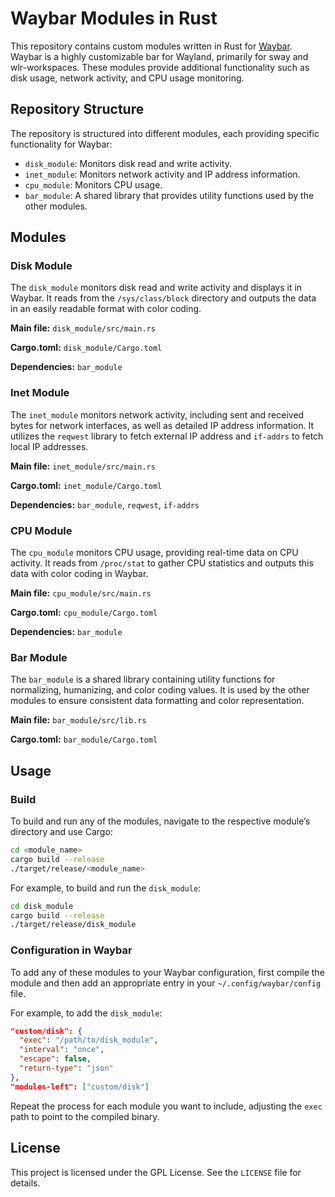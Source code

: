 # Waybar Modules in Rust

This repository contains custom modules written in Rust for [Waybar](https://github.com/Alexays/Waybar). Waybar is a highly customizable bar for Wayland, primarily for sway and wlr-workspaces. These modules provide additional functionality such as disk usage, network activity, and CPU usage monitoring.

## Repository Structure

The repository is structured into different modules, each providing specific functionality for Waybar:

- `disk_module`: Monitors disk read and write activity.
- `inet_module`: Monitors network activity and IP address information.
- `cpu_module`: Monitors CPU usage.
- `bar_module`: A shared library that provides utility functions used by the other modules.

## Modules

### Disk Module

The `disk_module` monitors disk read and write activity and displays it in Waybar. It reads from the `/sys/class/block` directory and outputs the data in an easily readable format with color coding.

**Main file:** `disk_module/src/main.rs`

**Cargo.toml:** `disk_module/Cargo.toml`

**Dependencies:** `bar_module`

### Inet Module

The `inet_module` monitors network activity, including sent and received bytes for network interfaces, as well as detailed IP address information. It utilizes the `reqwest` library to fetch external IP address and `if-addrs` to fetch local IP addresses.

**Main file:** `inet_module/src/main.rs`

**Cargo.toml:** `inet_module/Cargo.toml`

**Dependencies:** `bar_module`, `reqwest`, `if-addrs`

### CPU Module

The `cpu_module` monitors CPU usage, providing real-time data on CPU activity. It reads from `/proc/stat` to gather CPU statistics and outputs this data with color coding in Waybar.

**Main file:** `cpu_module/src/main.rs`

**Cargo.toml:** `cpu_module/Cargo.toml`

**Dependencies:** `bar_module`

### Bar Module

The `bar_module` is a shared library containing utility functions for normalizing, humanizing, and color coding values. It is used by the other modules to ensure consistent data formatting and color representation.

**Main file:** `bar_module/src/lib.rs`

**Cargo.toml:** `bar_module/Cargo.toml`

## Usage

### Build

To build and run any of the modules, navigate to the respective module’s directory and use Cargo:

```sh
cd <module_name>
cargo build --release
./target/release/<module_name>
```

For example, to build and run the `disk_module`:

```sh
cd disk_module
cargo build --release
./target/release/disk_module
```

### Configuration in Waybar

To add any of these modules to your Waybar configuration, first compile the module and then add an appropriate entry in your `~/.config/waybar/config` file.

For example, to add the `disk_module`:

```json
"custom/disk": {
  "exec": "/path/to/disk_module",
  "interval": "once",
  "escape": false,
  "return-type": "json"
},
"modules-left": ["custom/disk"]
```

Repeat the process for each module you want to include, adjusting the `exec` path to point to the compiled binary.

## License

This project is licensed under the GPL License. See the `LICENSE` file for details.
